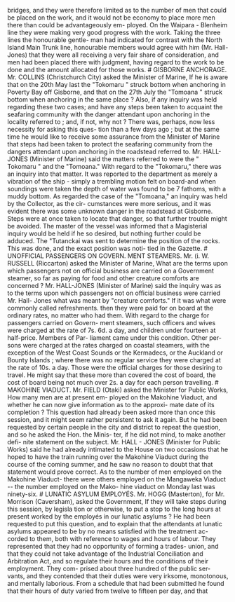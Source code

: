 bridges, and they were therefore limited as to the number of men that could be placed on the work, and it would not be economy to place more men there than could be advantageously em- ployed. On the Waipara - Blenheim line they were making very good progress with the work. Taking the three lines the honourable gentle- man had indicated for contrast with the North Island Main Trunk line, honourable members would agree with him (Mr. Hall-Jones) that they were all receiving a very fair share of consideration, and men had been placed there with judgment, having regard to the work to be done and the amount allocated for those works. # GISBORNE ANCHORAGE. Mr. COLLINS (Christchurch City) asked the Minister of Marine, If he is aware that on the 20th May last the "Tokomaru " struck bottom when anchoring in Poverty Bay off Gisborne, and that on the 27th July the "Tomoana " struck bottom when anchoring in the same place ? Also, if any inquiry was held regarding these two cases; and have any steps been taken to acquaint the seafaring community with the danger attendant upon anchoring in the locality referred to ; and, if not, why not ? There was, perhaps, now less necessity for asking this ques- tion than a few days ago ; but at the same time he would like to receive some assurance from the Minister of Marine that steps had been taken to protect the seafaring community from the dangers attendant upon anchoring in the roadstead referred to. Mr. HALL-JONES (Minister of Marine) said the matters referred to were the " Tokomaru " and the "Tomoana." With regard to the "Tokomaru," there was an inquiry into that matter. It was reported to the department as merely a vibration of the ship - simply a trembling motion felt on board-and when soundings were taken the depth of water was found to be 7 fathoms, with a muddy bottom. As regarded the case of the "Tomoana," an inquiry was held by the Collector, as the cir- cumstances were more serious, and it was evident there was some unknown danger in the roadstead at Gisborne. Steps were at once taken to locate that danger, so that further trouble might be avoided. The master of the vessel was informed that a Magisterial inquiry would be held if he so desired, but nothing further could be adduced. The "Tutanckai was sent to determine the position of the rocks. This was done, and the exact position was noti- tied in the Gazette. # UNOFFICIAL PASSENGERS ON GOVERN. MENT STEAMERS. Mr. (i. W. RUSSELL (Riccarton) asked the Minister of Marine, What are the terms upon which passengers not on official business are carried on a Government steamer, so far as paying for food and other creature comforts are concerned ? Mr. HALL-JONES (Minister of Marine) said the inquiry was as to the terms upon which passengers not on official business were carried Mr. Hall- Jones what was meant by "creature comforts." If it was what were commonly called refreshments. then they were paid for on board at the ordinary rates, no matter who had them. With regard to the charge for passengers carried on Govern- ment steamers, such officers and wives were charged at the rate of 7s. 6d. a day, and children under fourteen at half-price. Members of Par- liament came under this condition. Other per- sons were charged at the rates charged on coastal steamers, with the exception of the West Coast Sounds or the Kermadecs, or the Auckland or Bounty Islands ; where there was no regular service they were charged at the rate of 10s. a day. Those were the official charges for those desiring to travel. He might say that these more than covered the cost of board, the cost of board being not much over 2s. a day for each person travelling. # MAKOHINE VIADUCT. Mr. FIELD (Otaki) asked the Minister for Public Works, How many men are at present em- ployed on the Makohine Viaduct, and whether he can now give information as to the approxi- mate date of its completion ? This question had already been asked more than once this session, and it might seem rather persistent to ask it again. But he had been requested by certain people in the city and district to repeat the question, and so he asked the Hon. the Minis- ter, if he did not mind, to make another defi- nite statement on the subject. Mr. HALL - JONES (Minister for Public Works) said he had already intimated to the House on two occasions that he hoped to have the train running over the Makohine Viaduct during the course of the coming summer, and he saw no reason to doubt that that statement would prove correct. As to the number of men employed on the Makohine Viaduct- there were others employed on the Mangaweka Viaduct -- the number employed on the Mako- hine viaduct on Monday last was ninety-six. # LUNATIC ASYLUM EMPLOYÉS. Mr. HOGG (Masterton), for Mr. Morrison (Caversham), asked the Government, If they will take steps during this session, by legisla tion or otherwise, to put a stop to the long hours at present worked by the employés in our lunatic asylums ? He had been requested to put this question, and to explain that the attendants at lunatic asylums appeared to be by no means satisfied with the treatment ac- corded to them, both with reference to wages and hours of labour. They represented that they had no opportunity of forming a trades- union, and that they could not take advantage of the Industrial Conciliation and Arbitration Act, and so regulate their hours and the conditions of their employment. They com- prised about three hundred of the public ser- vants, and they contended that their duties were very irksome, monotonous, and mentally laborious. From a schedule that had been submitted he found that their hours of duty varied from twelve to fifteen per day, and that 